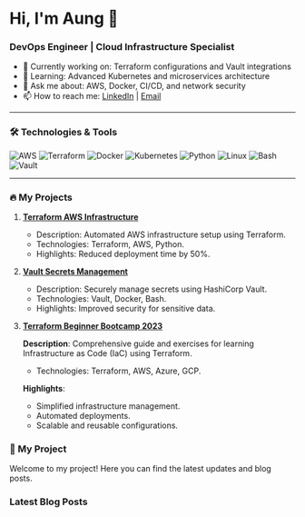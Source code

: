 
# Hi, I'm Aung 👋
### DevOps Engineer | Cloud Infrastructure Specialist

- 🔭 Currently working on: Terraform configurations and Vault integrations
- 🌱 Learning: Advanced Kubernetes and microservices architecture
- 💬 Ask me about: AWS, Docker, CI/CD, and network security
- 📫 How to reach me: [LinkedIn](https://www.linkedin.com/in/aungkohtat/) | [Email](mailto:aungkohtet.info@gmail.com)

---

### 🛠️ Technologies & Tools

![AWS](https://img.shields.io/badge/AWS-%23FF9900.svg?style=flat&logo=amazon-aws&logoColor=white)
![Terraform](https://img.shields.io/badge/Terraform-%235835CC.svg?style=flat&logo=terraform&logoColor=white)
![Docker](https://img.shields.io/badge/Docker-%232496ED.svg?style=flat&logo=docker&logoColor=white)
![Kubernetes](https://img.shields.io/badge/Kubernetes-%23326ce5.svg?style=flat&logo=kubernetes&logoColor=white)
![Python](https://img.shields.io/badge/Python-%233776AB.svg?style=flat&logo=python&logoColor=white)
![Linux](https://img.shields.io/badge/Linux-%23FCC624.svg?style=flat&logo=linux&logoColor=black)
![Bash](https://img.shields.io/badge/Bash-%234EAA25.svg?style=flat&logo=gnu-bash&logoColor=white)
![Vault](https://img.shields.io/badge/Vault-%23777F7D.svg?style=flat&logo=hashicorp&logoColor=white)

---

### 🔥 My Projects

1. **[Terraform AWS Infrastructure](https://github.com/aungkohtat/hands-on-terraform?tab=readme-ov-file)**
   - Description: Automated AWS infrastructure setup using Terraform.
   - Technologies: Terraform, AWS, Python.
   - Highlights: Reduced deployment time by 50%.

2. **[Vault Secrets Management](https://github.com/aungkohtat/vault-secrets-management/blob/main/README.md)**
   - Description: Securely manage secrets using HashiCorp Vault.
   - Technologies: Vault, Docker, Bash.
   - Highlights: Improved security for sensitive data.

3. **[Terraform Beginner Bootcamp 2023](https://github.com/aungkohtat/terraform-beginner-bootcamp-2023/blob/main/README.md)**
   
   **Description**: Comprehensive guide and exercises for learning Infrastructure as Code (IaC) using Terraform.
   - Technologies: Terraform, AWS, Azure, GCP.
     
   **Highlights**:
   - Simplified infrastructure management.
   - Automated deployments.
   - Scalable and reusable configurations.


### 📄 My Project

Welcome to my project! Here you can find the latest updates and blog posts.

### Latest Blog Posts
<!-- BLOG-POST-LIST:START -->
<!-- BLOG-POST-LIST:END -->




